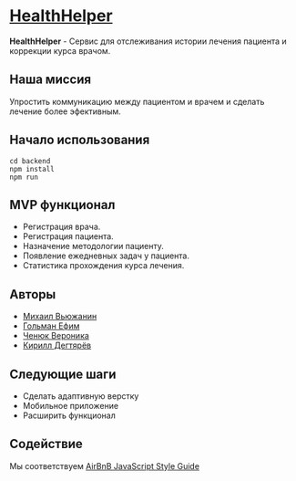 # [HealthHelper](https://health-medical-helper.herokuapp.com/)

**HealthHelper** - Cервис для отслеживания истории лечения пациента и коррекции курса врачом.

## Наша миссия
Упростить коммуникацию между пациентом и врачем и сделать лечение более эфективным. 

## Начало использования
```
cd backend
npm install
npm run 
```

## MVP функционал
* Регистрация врача.
* Регистрация пациента.
* Назначение методологии пациенту.
* Появление ежедневных задач у пациента.
* Статистика прохождения курса лечения.

## Авторы

- [Михаил Вьюжанин](https://github.com/MishaVyuzh)
- [Гольман Ефим](https://github.com/EfimGolman)
- [Ченюк Вероника](https://github.com/VeronicaChenyuk)
- [Кирилл Дегтярёв](https://github.com/keerji)
  
## Следующие шаги

- Сделать адаптивную верстку
- Мобильное приложение
- Расширить функционал

## Содействие

Мы соответствуем [AirBnB JavaScript Style Guide](http://airbnb.io/projects/javascript)


